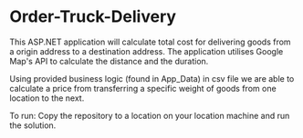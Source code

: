 # Order-Truck-Delivery

This ASP.NET application will calculate total cost for delivering goods from a origin address to a destination address. 
The application utilises Google Map's API to calculate the distance and the duration.

Using provided business logic (found in App_Data) in csv file we are able to calculate a price from transferring a specific weight of goods from one location to the next.

To run:
Copy the repository to a location on your location machine and run the solution.
